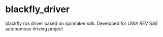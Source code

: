 # blackfly_driver
blackfly ros driver based on spinnaker sdk. Developed for UWA REV SAE autonomous driving project
